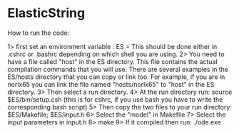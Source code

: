# ElasticString
How to run the code:

1> first set an environment variable : ES = <wherver you checked-out the code> 
   This should be done either in .cshrc or .bashrc depending on which shell you are using. 
2> You need to have a file called "host" in the ES directory. This file contains the 
    actual compilation commands that you will use. There are several examples in the
    ES/hosts directory that you can copy or link too. For example, if you are in norlx65
    you can link the file named "hosts/norlx65" to  "host" in the ES directory.
3> Then select a run directory. 
4> At the run directory run:  source $ES/bin/setup.csh
(this is for cshrc, if you use bash you have to write the corresponding bash script)
5> Then copy the two files to your run directory: $ES/Makefile; $ES/input.h 
6> Select the "model" in Makefile
7> Select the input parameters in input.h
8> make 
9> If it compiled then run: ./ode.exe 
